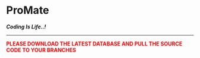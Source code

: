 # <p style="color:red"> <h1 >ProMate</h1></p>  
<b><i>Coding Is Life..!</i><b>
</br>
<hr>
<p style="color:red">
PLEASE DOWNLOAD THE LATEST DATABASE AND PULL THE SOURCE CODE TO YOUR BRANCHES
  </p>
